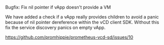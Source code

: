 Bugfix: Fix nil pointer if vApp doesn't provide a VM

We have added a check if a vApp really provides children to avoid a panic
because of nil pointer dereference within the vCD client SDK. Without this fix
the service discovery panics on empty vApp.

https://github.com/promhippie/prometheus-vcd-sd/issues/10
